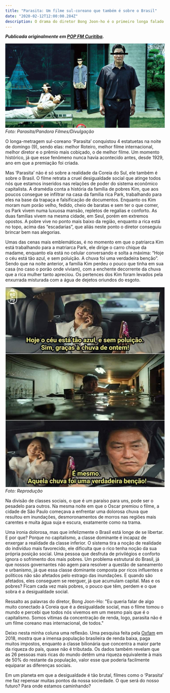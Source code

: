 ```yaml
---
title: "Parasita: Um filme sul-coreano que também é sobre o Brasil"
date: "2020-02-12T12:00:00.284Z"
description: O drama do diretor Bong Joon-ho é o primeiro longa falado em língua estrangeira a conquistar o maior prêmio do Oscar
---
```


**_Publicada originalmente em [POP FM Curitiba](http://popfmcuritiba.com.br/noticias/parasita-um-filme-sul-coreano-que-tambem-e-sobre-o-brasil)._**

![Capa do filme Parasita do](./capa-filme-parasita.jpg)
_Foto: Parasita/Pandora Filmes/Divulgação_

O longa-metragem sul-coreano ‘Parasita’ conquistou 4 estatuetas na noite de domingo (9), sendo elas: melhor Roteiro, melhor filme internacional, melhor diretor e o prêmio mais cobiçado, o de melhor filme. Um momento histórico, já que esse fenômeno nunca havia acontecido antes, desde 1929, ano em que a premiação foi criada.

Mas ‘Parasita’ não é só sobre a realidade da Coreia do Sul, ele também é sobre o Brasil. O filme retrata a cruel desigualdade social que atinge todos nós que estamos inseridos nas relações de poder do sistema econômico capitalista. A dramédia conta a história da família de pobres Kim, que aos poucos consegue se infiltrar na casa da família rica Park, trabalhando para eles na base da trapaça e falsificação de documentos. Enquanto os Kim moram num porão velho, fedido, cheio de baratas e sem ter o que comer, os Park vivem numa luxuosa mansão, repletos de regalias e conforto. As duas famílias vivem na mesma cidade, em Seul, porém em extremos opostos. A pobre vive no ponto mais baixo da região, enquanto a rica está no topo, acima das “escadarias”, que aliás neste ponto o diretor conseguiu brincar bem nas alegorias.

Umas das cenas mais emblemáticas, é no momento em que o patriarca Kim está trabalhando para a matriarca Park, ele dirige o carro chique da madame, enquanto ela está no celular conversando e solta a máxima: “Hoje o céu está tão azul, e sem poluição. A chuva foi uma verdadeira benção”. Sendo que na noite anterior, a família Kim perdeu o pouco que tinha em sua casa (no caso o porão onde viviam), com a enchente decorrente da chuva que a rica mulher tanto apreciou. Os pertences dos Kim foram levados pela enxurrada misturada com a água de dejetos oriundos do esgoto.

![Foto dividida em três quadros, no primeiro a mulher rica agradeçe que a chuva limpou o céu, no segundo quadro o motorista lembra que a mesma chuva alagou sua casa, no terceiro quadro temos um contraste entre os personagens sobre o mesmo fato](cenas-parasita.jpg)
_Foto: Reprodução_

Na divisão de classes sociais, o que é um paraíso para uns, pode ser o pesadelo para outros. Na mesma noite em que o Oscar premiou o filme, a cidade de São Paulo começava a enfrentar uma dolorosa chuva que resultou em inundações, desmoronamentos de morros nas regiões mais carentes e muita água suja e escura, exatamente como na trama.

Uma ironia dolorosa, mas que infelizmente o Brasil está longe de se libertar. E por que? Porque no capitalismo, a classe dominante é incapaz de enxergar a realidade da classe inferior. O sistema tira a noção de realidade do indivíduo mais favorecido, ele dificulta que o rico tenha noção da sua própria posição social. Uma pessoa que desfruta de privilégios e conforto ignora o sofrimento dos mais pobres. Um problema estrutural do Brasil, já que nossos governantes não agem para resolver a questão de saneamento e urbanismo, já que essa classe dominante composta por ricos influentes e políticos não são afetados pelo estrago das inundações. E quando são afetados, eles conseguem se reerguer, já que acumulam capital. Mas e os pobres? Ficam cada vez mais pobres, o pouco que têm, perdem e o que sobra é a desigualdade social.

Ressalto as palavras do diretor, Bong Joon-Ho: "Eu queria falar de algo muito conectado à Coreia que é a desigualdade social, mas o filme tomou o mundo e percebi que todos nós vivemos em um mesmo país que é o capitalismo. Somos vítimas da concentração de renda, logo, parasita não é um filme coreano mas internacional, de todos."

Deixo nesta minha coluna uma reflexão. Uma pesquisa feita pela [Oxfam](https://oxfam.org.br/um-retrato-das-desigualdades-brasileiras/pais-estagnado/) em 2018, mostra que a imensa população brasileira de renda baixa, paga muitos impostos, enquanto a classe bilionária que concentra a maior parte da riqueza do país, quase não é tributada. Os dados também revelam que as 26 pessoas mais ricas do mundo detêm uma riqueza equivalente à mais de 50% do restante da população, valor esse que poderia facilmente equiparar as diferenças sociais.

Em um planeta em que a desigualdade é tão brutal, filmes como o ‘Parasita’ me faz repensar muitas pontos da nossa sociedade. O que será do nosso futuro? Para onde estamos caminhando?

